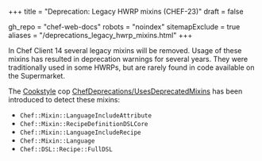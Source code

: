 +++
title = "Deprecation: Legacy HWRP mixins (CHEF-23)"
draft = false

gh_repo = "chef-web-docs"
robots = "noindex"
sitemapExclude = true
aliases = "/deprecations_legacy_hwrp_mixins.html"
+++

In Chef Client 14 several legacy mixins will be removed. Usage of these
mixins has resulted in deprecation warnings for several years. They were
traditionally used in some HWRPs, but are rarely found in code available
on the Supermarket.

The [Cookstyle](/workstation/cookstyle/) cop
[ChefDeprecations/UsesDeprecatedMixins](https://github.com/chef/cookstyle/blob/main/docs/cops_chefdeprecations.md#chefdeprecationsusesdeprecatedmixins)
has been introduced to detect these mixins:

- `Chef::Mixin::LanguageIncludeAttribute`
- `Chef::Mixin::RecipeDefinitionDSLCore`
- `Chef::Mixin::LanguageIncludeRecipe`
- `Chef::Mixin::Language`
- `Chef::DSL::Recipe::FullDSL`

